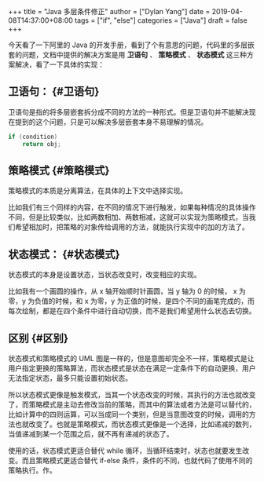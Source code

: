 +++
title = "Java 多层条件修正"
author = ["Dylan Yang"]
date = 2019-04-08T14:37:00+08:00
tags = ["if", "else"]
categories = ["Java"]
draft = false
+++

今天看了一下阿里的 Java 的开发手册，看到了个有意思的问题，代码里的多层嵌套的问题，文档中提供的解决方案是用 **卫语句** 、 **策略模式** 、 **状态模式** 这三种方案解决，看了一下具体的实现：


## 卫语句： {#卫语句}

卫语句是指的将多层嵌套拆分成不同的方法的一种形式。但是卫语句并不能解决现在提到的这个问题，只是可以解决多层嵌套本身不易理解的情况。

```java
if (condition)
    return obj;
```


## 策略模式 {#策略模式}

策略模式的本质是分离算法，在具体的上下文中选择实现。

比如我们有三个同样的内容，在不同的情况下进行触发，如果每种情况的具体操作不同，但是比较类似，比如两数相加、两数相减，这就可以实现为策略模式，当我们希望相加时，把策略的对象传给调用的方法，就能执行实现中的加的方法了。


## 状态模式： {#状态模式}

状态模式的本身是设置状态，当状态改变时，改变相应的实现。

比如我有一个画圆的操作，从 x 轴开始顺时针画圆，当 y 轴为 0 的时候， x
为零，y 为负值的时候，和 x 为零，y 为正值的时候，是四个不同的画笔完成的，而每次绘制，都是在四个条件中进行自动切换，而不是我们希望用什么状态去切换。


## 区别 {#区别}

状态模式和策略模式的 UML 图是一样的，但是意图却完全不一样，策略模式是让用户指定更换的策略算法，而状态模式是状态在满足一定条件下的自动更换，用户无法指定状态，最多只能设置初始状态。

所以状态模式更像是触发模式，当其一个状态改变的时候，其执行的方法也就改变了，而策略模式是主动去修改当前的策略，而其中的算法或者方法是可以替代的，比如计算中的四则运算，可以当成同一个类别，但是当意图改变的时候，调用的方法也就改变了。也就是策略模式，而状态模式更像是一个选择，比如递减的数列，当值递减到某一个范围之后，就不再有递减的状态了。

使用的话，状态模式更适合替代 while 循环，当循环结束时，状态也就要发生改变。而且策略模式更适合替代 if-else 条件，条件的不同，也就代码了使用不同的策略执行。作。

